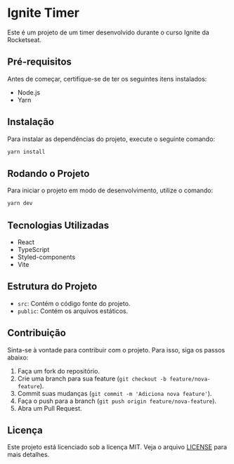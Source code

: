 # Ignite Timer
Este é um projeto de um timer desenvolvido durante o curso Ignite da Rocketseat.

## Pré-requisitos

Antes de começar, certifique-se de ter os seguintes itens instalados:

- Node.js
- Yarn

## Instalação

Para instalar as dependências do projeto, execute o seguinte comando:

```bash
yarn install
```

## Rodando o Projeto

Para iniciar o projeto em modo de desenvolvimento, utilize o comando:

```bash
yarn dev
```

## Tecnologias Utilizadas

- React
- TypeScript
- Styled-components
- Vite

## Estrutura do Projeto

- `src`: Contém o código fonte do projeto.
- `public`: Contém os arquivos estáticos.

## Contribuição

Sinta-se à vontade para contribuir com o projeto. Para isso, siga os passos abaixo:

1. Faça um fork do repositório.
2. Crie uma branch para sua feature (`git checkout -b feature/nova-feature`).
3. Commit suas mudanças (`git commit -m 'Adiciona nova feature'`).
4. Faça o push para a branch (`git push origin feature/nova-feature`).
5. Abra um Pull Request.

## Licença

Este projeto está licenciado sob a licença MIT. Veja o arquivo [LICENSE](LICENSE) para mais detalhes.
